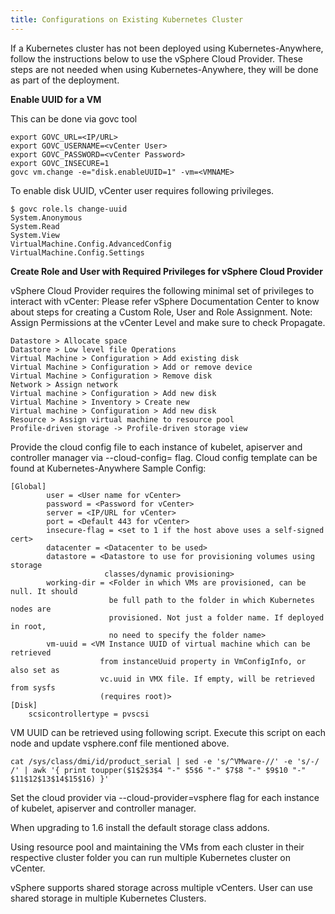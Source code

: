 ```yaml
---
title: Configurations on Existing Kubernetes Cluster
---
```


If a Kubernetes cluster has not been deployed using Kubernetes-Anywhere, follow the instructions below to use the vSphere Cloud Provider. These steps are not needed when using Kubernetes-Anywhere, they will be done as part of the deployment.

**Enable UUID for a VM**

This can be done via govc tool

```
export GOVC_URL=<IP/URL>
export GOVC_USERNAME=<vCenter User>
export GOVC_PASSWORD=<vCenter Password>
export GOVC_INSECURE=1
govc vm.change -e="disk.enableUUID=1" -vm=<VMNAME>
```

To enable disk UUID, vCenter user requires following  privileges.

```
$ govc role.ls change-uuid
System.Anonymous
System.Read
System.View
VirtualMachine.Config.AdvancedConfig
VirtualMachine.Config.Settings
```
 
 
**Create Role and User with Required Privileges for vSphere Cloud Provider**

vSphere Cloud Provider requires the following minimal set of privileges to interact with vCenter:
Please refer vSphere Documentation Center to know about steps for creating a Custom Role, User and Role Assignment.
Note: Assign Permissions at the vCenter Level and make sure to check Propagate.

```
Datastore > Allocate space
Datastore > Low level file Operations
Virtual Machine > Configuration > Add existing disk
Virtual Machine > Configuration > Add or remove device
Virtual Machine > Configuration > Remove disk
Network > Assign network
Virtual machine > Configuration > Add new disk
Virtual Machine > Inventory > Create new
Virtual machine > Configuration > Add new disk
Resource > Assign virtual machine to resource pool
Profile-driven storage -> Profile-driven storage view
```


Provide the cloud config file to each instance of kubelet, apiserver and controller manager via --cloud-config=<path to file> flag. Cloud config template can be found at Kubernetes-Anywhere
Sample Config:

```
[Global]
        user = <User name for vCenter>
        password = <Password for vCenter>
        server = <IP/URL for vCenter>
        port = <Default 443 for vCenter>
        insecure-flag = <set to 1 if the host above uses a self-signed cert>
        datacenter = <Datacenter to be used>
        datastore = <Datastore to use for provisioning volumes using storage 
                     classes/dynamic provisioning>
        working-dir = <Folder in which VMs are provisioned, can be null. It should 
                      be full path to the folder in which Kubernetes nodes are 
                      provisioned. Not just a folder name. If deployed in root, 
                      no need to specify the folder name>
        vm-uuid = <VM Instance UUID of virtual machine which can be retrieved 
                    from instanceUuid property in VmConfigInfo, or also set as 
                    vc.uuid in VMX file. If empty, will be retrieved from sysfs
                    (requires root)>
[Disk]
    scsicontrollertype = pvscsi
```

 
VM UUID can be retrieved using following script. Execute this script on each node and update vsphere.conf file mentioned above.

```
cat /sys/class/dmi/id/product_serial | sed -e 's/^VMware-//' -e 's/-/ /' | awk '{ print toupper($1$2$3$4 "-" $5$6 "-" $7$8 "-" $9$10 "-" $11$12$13$14$15$16) }'
```

Set the cloud provider via --cloud-provider=vsphere flag for each instance of kubelet, apiserver and controller manager.

When upgrading to 1.6 install the default storage class addons.

Using resource pool and maintaining the VMs from each cluster in their respective cluster folder you can run multiple Kubernetes cluster on vCenter.

vSphere supports shared storage across multiple vCenters. User can use shared storage in multiple Kubernetes Clusters.
 
